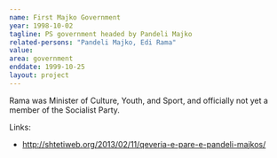 ```yaml
---
name: First Majko Government
year: 1998-10-02
tagline: PS government headed by Pandeli Majko
related-persons: "Pandeli Majko, Edi Rama"
value:
area: government
enddate: 1999-10-25
layout: project
---
```

Rama was Minister of Culture, Youth, and Sport, and officially not yet a member of the Socialist Party.

Links:
* <http://shtetiweb.org/2013/02/11/qeveria-e-pare-e-pandeli-majkos/>
